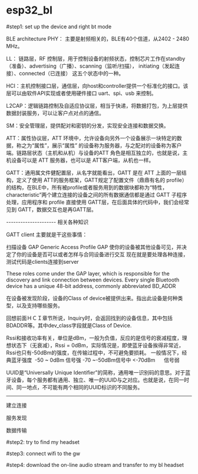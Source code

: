 # esp32_bl

#step1: set up the device and right bt mode

BLE architecture
PHY： 主要是射频相关的，BLE有40个信道，从2402 - 2480 MHz。

LL： 链路层，RF 控制层，用于控制设备的射频状态，控制芯片工作在standby（准备）、advertising（广播）、scanning（监听/扫描）， initiating（发起连接）、connected（已连接） 这五个状态中的一种。

HCI：主机控制接口层，通信层，向host和controller提供一个标准化的接口。该层可以由软件API实现或者使用硬件接口 uart、spi、usb 来控制。

L2CAP：逻辑链路控制及自适应协议层，相当于快递，将数据打包，为上层提供数据封装服务，可以让客户点对点的通信。

SM：安全管理层，提供配对和密钥的分发，实现安全连接和数据交换。

ATT：属性协议层，ATT 环境中，允许设备向另外一个设备展示一块特定的数据，称之为“属性”，展示“属性” 的设备称为服务器，与之配对的设备称为客户端。链路层状态（主机和从机）与设备的ATT 角色是相互独立的，也就是说，主机设备可以是 ATT 服务器，也可以是 ATT客户端，从机也一样。

GATT：通用属文件健配置层，从名字就能看出，GATT 是在 ATT 上面的一层结构，定义了使用 ATT的服务框架，GATT规定了配置文件（鼎鼎有名的 profile）的结构，在BLE中，所有被profile或者服务用到的数据块都称为“特性， characteristic”两个建立连接的设备之间的所有数据通信都是通过 GATT 子程序处理，应用程序和 profile 直接使用 GATT层，在后面具体的代码中，我们会经常见到 GATT，数据交互也是再GATT层。


--------------------- 相关各种知识

GATT client 主要就是干这些事情：

扫描设备
GAP Generic Access Profile
GAP 使你的设备被其他设备可见，并决定了你的设备是否可以或者怎样与合同设备进行交互
现在就是要处理各种连接，测试代码是clients连接到server

These roles come under the GAP layer, which is responsible for the discovery and link connection between devices.
Every single Bluetooth device has a unique 48-bit address, commonly abbreviated BD_ADDR

在设备被发现阶段，设备的Class of device被提供出来。指出此设备是何种类型，以及支持哪些服务。

回想前面ＨＣＩ章节所说，Inquiry时，会返回找到的设备信息，其中包括BDADDR等。其中dev_class字段就是Class of Device.



Rssi和接收功率有关，单位是dBm，一般为负值，反应的是信号的衰减程度，理想状态下（无衰减），Rssi = 0dBm，实际情况是，即使蓝牙设备挨得非常近，Rssi也只有-50dBm的强度，在传输过程中，不可避免要损耗。
一般情况下，经典蓝牙强度 
-50 ~ 0dBm 信号强
-70 ~-50dBm信号中
<-70dBm      信号弱

   UUID是“Universally Unique Identifier”的简称，通用唯一识别码的意思。对于蓝牙设备，每个服务都有通用、独立、唯一的UUID与之对应。也就是说，在同一时间、同一地点，不可能有两个相同的UUID标识的不同服务。
   
--------------------- 

建立连接

服务发现

数据传输


#step2: try to find my headset

#step3: connect wifi to the gw

#step4: download the on-line audio stream and transfer to my bl headset
